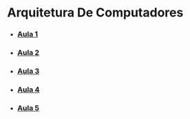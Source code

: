 # Arquitetura De Computadores
- ### [Aula 1](https://github.com/victordcsilva/ArquiteturaDeComputadores/blob/master/Arquitetura_Aula1.ipynb)
- ### [Aula 2](https://github.com/victordcsilva/ArquiteturaDeComputadores/blob/master/Arquitetura_Aula2.ipynb)
- ### [Aula 3](https://github.com/victordcsilva/ArquiteturaDeComputadores/blob/master/Arquitetura_Aula3.ipynb)
- ### [Aula 4](https://github.com/victordcsilva/ArquiteturaDeComputadores/blob/master/Arquitetura_Aula4.ipynb)
- ### [Aula 5](https://github.com/victordcsilva/ArquiteturaDeComputadores/blob/master/Arquitetura_Aula5.ipynb)
